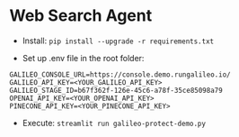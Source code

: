 # Web Search Agent

- Install: `pip install --upgrade -r requirements.txt`

- Set up .env file in the root folder:
```
GALILEO_CONSOLE_URL=https://console.demo.rungalileo.io/
GALILEO_API_KEY=<YOUR_GALILEO_API_KEY>
GALILEO_STAGE_ID=b67f362f-126e-45c6-a78f-35ce85098a79
OPENAI_API_KEY=<YOUR_OPENAI_API_KEY>
PINECONE_API_KEY=<YOUR_PINECONE_API_KEY>
```

- Execute: 
`streamlit run galileo-protect-demo.py`